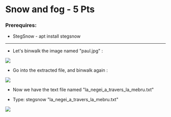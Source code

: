 # Snow and fog - 5 Pts

### Prerequires:

- <a>StegSnow - apt install stegsnow</a>

-----------------

- Let's binwalk the image named "paul.jpg" :

<img src="hhttps://cdn.discordapp.com/attachments/804801385240723519/847903569905975306/unknown.png">

- Go into the extracted file, and binwalk again :

<img src="https://cdn.discordapp.com/attachments/804801385240723519/847904415829590026/unknown.png">

- Now we have the text file named "la_negei_a_travers_la_mebru.txt"

- Type: stegsnow "la_negei_a_travers_la_mebru.txt"

<img src="https://cdn.discordapp.com/attachments/804801385240723519/847905433447825429/unknown.png">
